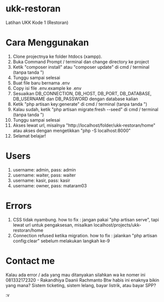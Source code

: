 # ukk-restoran
Latihan UKK Kode 1 (Restoran)

# Cara Menggunakan
1. Clone projectnya ke folder htdocs (xampp).
2. Buka Command Prompt / terminal dan change directory ke project
3. Ketik "composer install" atau "composer update" di cmd / terminal (tanpa tanda ")
4. Tunggu sampai selesai
5. Buat file baru bernama .env
6. Copy isi file .env.example ke .env
7. Sesuaikan DB_CONNECTION, DB_HOST, DB_PORT, DB_DATABASE, DB_USERNAME dan DB_PASSWORD dengan database kalian
8. Ketik "php artisan key:generate" di cmd / terminal (tanpa tanda ")
9. Kalau sudah, ketik "php artisan migrate:fresh --seed" di cmd / terminal (tanpa tanda ")
10. Tunggu sampai selesai
11. Akses lewat url, misalnya "http://localhost/folder/ukk-restoran/home" atau akses dengan mengetikkan "php -S localhost:8000"
12. Selamat belajar!

# Users
1. username: admin, pass: admin
2. username: waiter, pass: waiter
3. username: kasir, pass: kasir
4. username: owner, pass: mataram03

# Errors
1. CSS tidak nyambung. how to fix : jangan pakai "php artisan serve", tapi lewat url untuk pengaksesan, misalkan localhost/projects/ukk-restoran/home
2. Connection refused ketika migration. how to fix : jalankan "php artisan config:clear" sebelum melakukan langkah ke-9

# Contact me
Kalau ada error / ada yang mau ditanyakan silahkan wa ke nomer ini 081332172320 - Rakandhiya Daanii Rachmanto
Btw habis ini enaknya bikin yang mana? Sistem ticketing, sistem lelang, bayar listrik, atau bayar SPP?

:v
